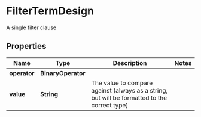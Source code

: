 

# FilterTermDesign

A single filter clause

## Properties

Name | Type | Description | Notes
------------ | ------------- | ------------- | -------------
**operator** | **BinaryOperator** |  | 
**value** | **String** | The value to compare against (always as a string, but will be formatted to the correct type) | 



